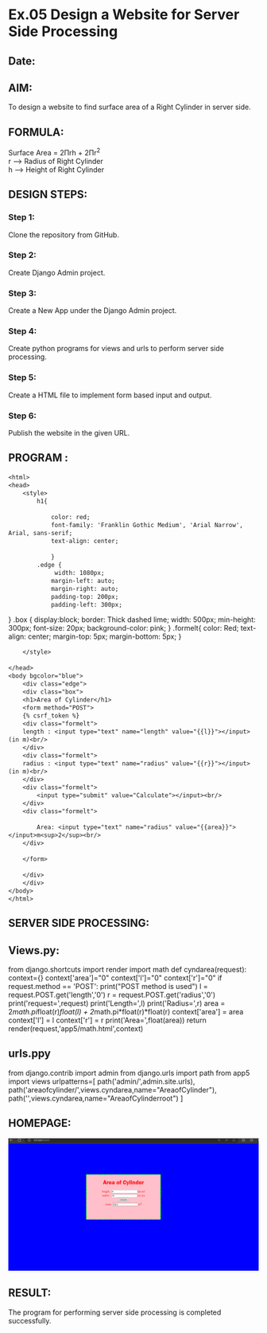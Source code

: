 # Ex.05 Design a Website for Server Side Processing
## Date:

## AIM:
To design a website to find surface area of a Right Cylinder in server side.

## FORMULA:
Surface Area = 2Πrh + 2Πr<sup>2</sup>
<br>r --> Radius of Right Cylinder
<br>h --> Height of Right Cylinder

## DESIGN STEPS:

### Step 1:
Clone the repository from GitHub.

### Step 2:
Create Django Admin project.

### Step 3:
Create a New App under the Django Admin project.

### Step 4:
Create python programs for views and urls to perform server side processing.

### Step 5:
Create a HTML file to implement form based input and output.

### Step 6:
Publish the website in the given URL.

## PROGRAM :



    <html>
    <head>
        <style>
            h1{

                color: red;
                font-family: 'Franklin Gothic Medium', 'Arial Narrow', Arial, sans-serif;
                text-align: center;
                
                }
            .edge {
                 width: 1080px;       
                margin-left: auto;
                margin-right: auto;
                padding-top: 200px;
                padding-left: 300px;
}
            .box {
                display:block;
                border: Thick dashed lime;
                width: 500px;
                min-height: 300px;
                font-size: 20px;
                background-color: pink;
}
            .formelt{
                color: Red;
                text-align: center;
                margin-top: 5px;
                margin-bottom: 5px;
            }

        </style>

    </head>
    <body bgcolor="blue">
        <div class="edge">
        <div class="box">
        <h1>Area of Cylinder</h1>
        <form method="POST">
        {% csrf_token %}
        <div class="formelt">
        length : <input type="text" name="length" value="{{l}}"></input>(in m)<br/>
        </div>
        <div class="formelt">
        radius : <input type="text" name="radius" value="{{r}}"></input>(in m)<br/>
        </div>
        <div class="formelt">
            <input type="submit" value="Calculate"></input><br/>
        </div>
        <div class="formelt">
            
            Area: <input type="text" name="radius" value="{{area}}"></input>m<sup>2</sup><br/>
        </div>

        </form>

        </div>
        </div>
    </body>
    </html>



## SERVER SIDE PROCESSING:

## Views.py:
from django.shortcuts import render
import math
def cyndarea(request):
    context={}
    context['area']="0"
    context['l']="0"
    context['r']="0"
    if request.method == 'POST':
        print("POST method is used")
        l = request.POST.get('length','0')
        r = request.POST.get('radius','0')
        print('request=',request)
        print('Length=',l)
        print('Radius=',r)
        area = 2*math.pi*float(r)*float(l) + 2*math.pi*float(r)*float(r)
        context['area'] = area
        context['l'] = l
        context['r'] = r
        print('Area=',float(area))
    return render(request,'app5/math.html',context)


## urls.ppy

from django.contrib import admin
from django.urls import path
from app5 import views
urlpatterns=[
    path('admin/',admin.site.urls),
    path('areaofcylinder/',views.cyndarea,name="AreaofCylinder"),
    path('',views.cyndarea,name="AreaofCylinderroot")
]


## HOMEPAGE:
![alt text](<Screenshot 2024-04-17 171919.png>)

## RESULT:
The program for performing server side processing is completed successfully.
